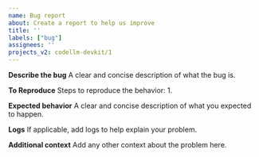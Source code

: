 ```yaml
---
name: Bug report
about: Create a report to help us improve
title: ''
labels: ["bug"]
assignees: ''
projects_v2: codellm-devkit/1
---
```


**Describe the bug**
A clear and concise description of what the bug is.

**To Reproduce**
Steps to reproduce the behavior:
1. 

**Expected behavior**
A clear and concise description of what you expected to happen.

**Logs**
If applicable, add logs to help explain your problem.

**Additional context**
Add any other context about the problem here.

